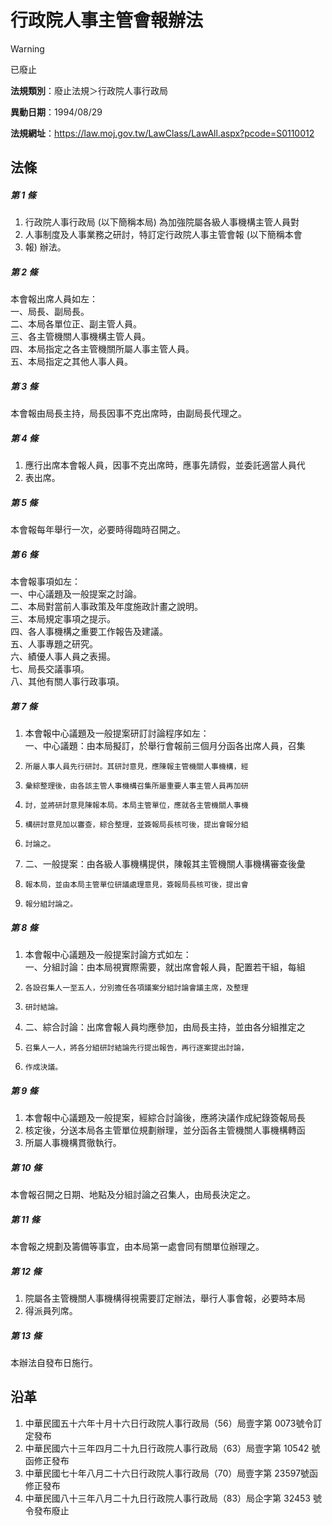 # 行政院人事主管會報辦法
> [!WARNING]
> 已廢止

**法規類別**：廢止法規＞行政院人事行政局

**異動日期**：1994/08/29  

**法規網址**：https://law.moj.gov.tw/LawClass/LawAll.aspx?pcode=S0110012



## 法條
##### 第 1 條
1. 行政院人事行政局 (以下簡稱本局) 為加強院屬各級人事機構主管人員對
1. 人事制度及人事業務之研討，特訂定行政院人事主管會報 (以下簡稱本會
1. 報) 辦法。

##### 第 2 條
本會報出席人員如左：  
一、局長、副局長。  
二、本局各單位正、副主管人員。  
三、各主管機關人事機構主管人員。  
四、本局指定之各主管機關所屬人事主管人員。  
五、本局指定之其他人事人員。

##### 第 3 條
本會報由局長主持，局長因事不克出席時，由副局長代理之。

##### 第 4 條
1. 應行出席本會報人員，因事不克出席時，應事先請假，並委託適當人員代
1. 表出席。

##### 第 5 條
本會報每年舉行一次，必要時得臨時召開之。

##### 第 6 條
本會報事項如左：  
一、中心議題及一般提案之討論。  
二、本局對當前人事政策及年度施政計畫之說明。  
三、本局規定事項之提示。  
四、各人事機構之重要工作報告及建議。  
五、人事專題之研究。  
六、績優人事人員之表揚。  
七、局長交議事項。  
八、其他有關人事行政事項。

##### 第 7 條
1. 本會報中心議題及一般提案研訂討論程序如左：  
一、中心議題：由本局擬訂，於舉行會報前三個月分函各出席人員，召集
1.     所屬人事人員先行研討。其研討意見，應陳報主管機關人事機構，經
1.     彙綜整理後，由各該主管人事機構召集所屬重要人事主管人員再加研
1.     討，並將研討意見陳報本局。本局主管單位，應就各主管機關人事機
1.     構研討意見加以審查，綜合整理，並簽報局長核可後，提出會報分組
1.     討論之。
1. 二、一般提案：由各級人事機構提供，陳報其主管機關人事機構審查後彙
1.     報本局，並由本局主管單位研議處理意見，簽報局長核可後，提出會
1.     報分組討論之。

##### 第 8 條
1. 本會報中心議題及一般提案討論方式如左：  
一、分組討論：由本局視實際需要，就出席會報人員，配置若干組，每組
1.     各設召集人一至五人，分別擔任各項議案分組討論會議主席，及整理
1.     研討結論。
1. 二、綜合討論：出席會報人員均應參加，由局長主持，並由各分組推定之
1.     召集人一人，將各分組研討結論先行提出報告，再行逐案提出討論，
1.     作成決議。

##### 第 9 條
1. 本會報中心議題及一般提案，經綜合討論後，應將決議作成紀錄簽報局長
1. 核定後，分送本局各主管單位規劃辦理，並分函各主管機關人事機構轉函
1. 所屬人事機構貫徹執行。

##### 第 10 條
本會報召開之日期、地點及分組討論之召集人，由局長決定之。

##### 第 11 條
本會報之規劃及籌備等事宜，由本局第一處會同有關單位辦理之。

##### 第 12 條
1. 院屬各主管機關人事機構得視需要訂定辦法，舉行人事會報，必要時本局
1. 得派員列席。

##### 第 13 條
本辦法自發布日施行。

## 沿革
1. 中華民國五十六年十月十六日行政院人事行政局（56）局壹字第 0073號令訂定發布
1. 中華民國六十三年四月二十九日行政院人事行政局（63）局壹字第 10542  號函修正發布
1. 中華民國七十年八月二十六日行政院人事行政局（70）局壹字第 23597號函修正發布
1. 中華民國八十三年八月二十九日行政院人事行政局（83）局企字第 32453  號令發布廢止
